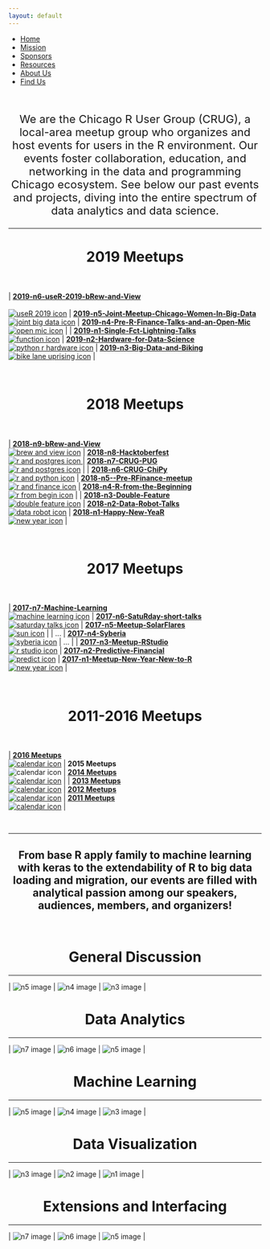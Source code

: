 ```yaml
---
layout: default
---
```


<nav>
  <ul>
    <li id="selected"><a href="index.html">Home</a></li>
    <li><a href="mission.html">Mission</a></li>
    <li><a href="sponsors.html">Sponsors</a></li>
    <li><a href="resources.html">Resources</a></li>
    <li><a href="about-us.html">About Us</a></li>
    <li><a href="find-us.html">Find Us</a></li>
  </ul>
</nav>
<br/>

<p style="font-size:22px; text-align:center">We are the Chicago R User Group (CRUG), a local-area meetup group who organizes and host events for users in the R environment. Our events foster collaboration, education, and networking in the data and programming Chicago ecosystem. See below our past events and projects, diving into the entire spectrum of data analytics and data science. </p>

---


# <center><strong>2019 Meetups</strong></center><br/>

| [**2019-n6-useR-2019-bRew-and-View** <br/><br/> ![useR 2019 icon](images/useR_2019.png)](https://github.com/Chicago-R-User-Group/2019-n6-useR-2019-bRew-and-View)     | [**2019-n5-Joint-Meetup-Chicago-Women-In-Big-Data** <br/> ![joint big data icon](images/women_big_data.png)](https://github.com/Chicago-R-User-Group/2019-n5-Joint-Meetup-Chicago-Women-In-Big-Data)  | [**2019-n4-Pre-R-Finance-Talks-and-an-Open-Mic** <br/> ![open mic icon](images/open_mic.png)](https://github.com/Chicago-R-User-Group/2019-n4-Pre-R-Finance-Talks-and-an-Open-Mic) |
| [**2019-n1-Single-Fct-Lightning-Talks** <br/> ![function icon](images/function.png)](https://github.com/Chicago-R-User-Group/2019-n1-Single-Function-Lightning-Talks) | [**2019-n2-Hardware-for-Data-Science** <br/> ![python r hardware icon](images/Hardware_DataScience.png)](https://github.com/Chicago-R-User-Group/2019-n2-Hardware-for-Data-Science)                   | [**2019-n3-Big-Data-and-Biking** <br/> ![bike lane uprising icon](images/BikeLaneUprising.png)](https://github.com/Chicago-R-User-Group/2019-n3-Big-Data-and-Biking)               |

&nbsp;

# <center><strong>2018 Meetups</strong></center><br/>

| [**2018-n9-bRew-and-View** <br/>  ![brew and view icon](images/brew_view.png)](https://github.com/Chicago-R-User-Group/2018-n9-bRew-and-View)         | [**2018-n8-Hacktoberfest** <br/> ![r and postgres icon](images/hackathon.png) ](https://github.com/Chicago-R-User-Group/2018-n8-Hacktoberfest)               | [**2018-n7-CRUG-PUG** <br/> ![r and postgres icon](images/r_pg.png)](https://github.com/Chicago-R-User-Group/2018-n7-CRUG-PUG)                              |
| [**2018-n6-CRUG-ChiPy** <br/>   ![r and python icon](images/r_python.png)](https://github.com/Chicago-R-User-Group/2018-n6-CRUG-ChiPy)                | [**2018-n5--Pre-RFinance-meetup** <br/>  ![r and finance icon](images/r_finance.png)](https://github.com/Chicago-R-User-Group/2018-n5--Pre-RFinance-meetup)  | [**2018-n4-R-from-the-Beginning** <br/>  ![r from begin icon](images/from_begin.png)](https://github.com/Chicago-R-User-Group/2018-n4-R-from-the-Beginning) |
| [**2018-n3-Double-Feature** <br/> ![double feature icon](images/double_feature.png)](https://github.com/Chicago-R-User-Group/2018-n3-Double-Feature)  | [**2018-n2-Data-Robot-Talks** <br/>   ![data robot icon](images/data_robot.png)](https://github.com/Chicago-R-User-Group/2018-n2)                            | [**2018-n1-Happy-New-YeaR**  <br/>  ![new year icon](images/new_year.png)](https://github.com/Chicago-R-User-Group/2018-n1-Happy-New-YeaR)                  |

&nbsp;


# <center><strong>2017 Meetups</strong></center><br/>

| [**2017-n7-Machine-Learning** <br/> ![machine learning icon](images/machine_learning.png)](https://github.com/Chicago-R-User-Group/2017-n7-Machine-Learning-High-Frequency-Time-Series)  | [**2017-n6-SatuRday-short-talks**  <br/>  ![saturday talks icon](images/sat_talks.png)](https://github.com/Chicago-R-User-Group/2017-n6-meetup-SatuRday-short-talks)  | [**2017-n5-Meetup-SolarFlares** <br/> ![sun icon](images/solar_flares.png)](https://github.com/Chicago-R-User-Group/2017-n5-Meetup-SolarFlares) |
| ...                                                                                                                                                                                      | [**2017-n4-Syberia**   <br/>  ![syberia icon](images/syberia.png)](https://github.com/Chicago-R-User-Group/2017-n4-Meetup-Syberia)                                    | ...                                                                                                                                             |
| [**2017-n3-Meetup-RStudio** <br/> ![r studio icon](images/r_studio.png)](https://github.com/Chicago-R-User-Group/2017-n3-Meetup-RStudio)                                                 | [**2017-n2-Predictive-Financial**  <br/>  ![predict icon](images/predict_r.png)](https://github.com/Chicago-R-User-Group/2017-n2-Meetup)                              | [**2017-n1-Meetup-New-Year-New-to-R**   <br/>  ![new year icon](images/new_year.png)](https://github.com/Chicago-R-User-Group/2017-n1-Meetup)   |

&nbsp;

# <center><strong>2011-2016 Meetups</strong></center><br/>

| [**2016 Meetups** <br/> ![calendar icon](images/meetups_year.png)](https://github.com/Chicago-R-User-Group/2016-Meetups) | **2015 Meetups**   <br/> ![calendar icon](images/meetups_year.png)                                                       | [**2014 Meetups** <br/> ![calendar icon](images/meetups_year.png)](https://github.com/Chicago-R-User-Group/2014-Meetups) |
| [**2013 Meetups** <br/> ![calendar icon](images/meetups_year.png)](https://github.com/Chicago-R-User-Group/2013-Meetups) | [**2012 Meetups** <br/> ![calendar icon](images/meetups_year.png)](https://github.com/Chicago-R-User-Group/2012-Meetups) | [**2011 Meetups** <br/> ![calendar icon](images/meetups_year.png)](https://github.com/Chicago-R-User-Group/2011-Meetups) |


&nbsp;

---

## <center>From base R apply family to machine learning with keras to the extendability of R to big data loading and migration, our events are filled with analytical passion among our speakers, audiences, members, and organizers!</center>


&nbsp;


# <center>General Discussion</center>

---

| ![n5 image](images/2018-n4-image.jpg)  | ![n4 image](images/2018-n1-image3.jpg)  | ![n3 image](images/2018-n3-image2.jpg) |

# <center>Data Analytics</center>

---

| ![n7 image](images/2018-n5-image1.jpg) | ![n6 image](images/2018-n6-image1.jpg) | ![n5 image](images/2018-n5-image2.jpg) |

# <center>Machine Learning</center>

---

| ![n5 image](images/2018-n2-image1.jpg)  | ![n4 image](images/2018-n5-image3.jpg)  | ![n3 image](images/2018-n2-image2.jpg) |

# <center>Data Visualization</center>

---

| ![n3 image](images/2018-n3-image1.jpg) | ![n2 image](images/2018-n1-image1.jpg)  | ![n1 image](images/2018-n1-image2.jpg)  |

# <center>Extensions and Interfacing</center>

---

| ![n7 image](images/2018-n7-image1.jpg) | ![n6 image](images/2018-n3-image3.jpg) | ![n5 image](images/2018-n7-image2.jpg) |






